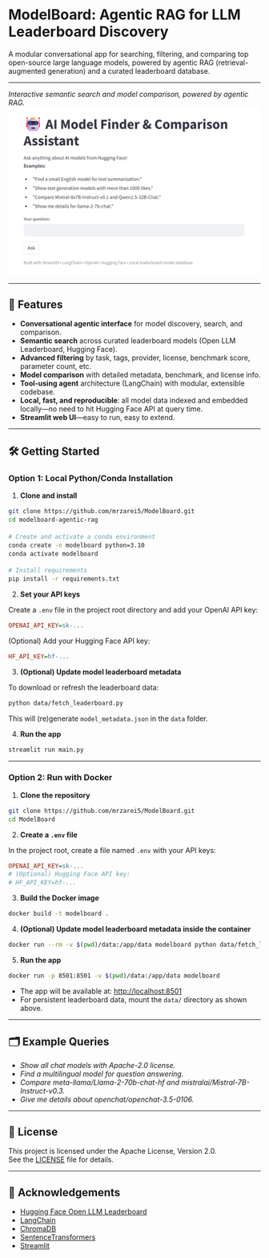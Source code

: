 # ModelBoard: Agentic RAG for LLM Leaderboard Discovery

A modular conversational app for searching, filtering, and comparing top open-source large language models, powered by agentic RAG (retrieval-augmented generation) and a curated leaderboard database.

---

*Interactive semantic search and model comparison, powered by agentic RAG.*
![App Screenshot](assets/app.png)  

---

## 🚀 Features

* **Conversational agentic interface** for model discovery, search, and comparison.
* **Semantic search** across curated leaderboard models (Open LLM Leaderboard, Hugging Face).
* **Advanced filtering** by task, tags, provider, license, benchmark score, parameter count, etc.
* **Model comparison** with detailed metadata, benchmark, and license info.
* **Tool-using agent** architecture (LangChain) with modular, extensible codebase.
* **Local, fast, and reproducible**: all model data indexed and embedded locally—no need to hit Hugging Face API at query time.
* **Streamlit web UI**—easy to run, easy to extend.

---

## 🛠️ Getting Started

### Option 1: Local Python/Conda Installation

1. **Clone and install**

```bash
git clone https://github.com/mrzarei5/ModelBoard.git
cd modelboard-agentic-rag

# Create and activate a conda environment
conda create -n modelboard python=3.10
conda activate modelboard

# Install requirements
pip install -r requirements.txt
```

2. **Set your API keys**

Create a `.env` file in the project root directory and add your OpenAI API key:

```ini
OPENAI_API_KEY=sk-...
```
(Optional) Add your Hugging Face API key:
```ini
HF_API_KEY=hf-...
```

3. **(Optional) Update model leaderboard metadata**

To download or refresh the leaderboard data:
```bash
python data/fetch_leaderboard.py
```
This will (re)generate `model_metadata.json` in the `data` folder.

4. **Run the app**

```bash
streamlit run main.py
```

---

### Option 2: Run with Docker

1. **Clone the repository**

```bash
git clone https://github.com/mrzarei5/ModelBoard.git
cd ModelBoard
```

2. **Create a `.env` file**

In the project root, create a file named `.env` with your API keys:
```ini
OPENAI_API_KEY=sk-...
# (Optional) Hugging Face API key:
# HF_API_KEY=hf-...
```

3. **Build the Docker image**

```bash
docker build -t modelboard .
```

4. **(Optional) Update model leaderboard metadata inside the container**

```bash
docker run --rm -v $(pwd)/data:/app/data modelboard python data/fetch_leaderboard.py
```

5. **Run the app**

```bash
docker run -p 8501:8501 -v $(pwd)/data:/app/data modelboard
```

- The app will be available at: [http://localhost:8501](http://localhost:8501)
- For persistent leaderboard data, mount the `data/` directory as shown above.

---

## 🗂️ Example Queries

* *Show all chat models with Apache-2.0 license.*
* *Find a multilingual model for question answering.*
* *Compare meta-llama/Llama-2-70b-chat-hf and mistralai/Mistral-7B-Instruct-v0.3.*
* *Give me details about openchat/openchat-3.5-0106.*

---

## 📝 License

This project is licensed under the Apache License, Version 2.0.  
See the [LICENSE](LICENSE) file for details.

---

## 🤝 Acknowledgements

* [Hugging Face Open LLM Leaderboard](https://huggingface.co/spaces/HuggingFaceH4/open_llm_leaderboard)
* [LangChain](https://github.com/langchain-ai/langchain)
* [ChromaDB](https://www.trychroma.com/)
* [SentenceTransformers](https://www.sbert.net/)
* [Streamlit](https://streamlit.io/)
